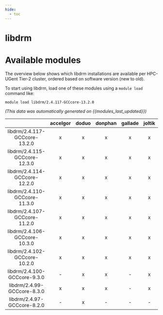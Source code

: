 ```yaml
---
hide:
  - toc
---
```


libdrm
======

# Available modules


The overview below shows which libdrm installations are available per HPC-UGent Tier-2 cluster, ordered based on software version (new to old).

To start using libdrm, load one of these modules using a `module load` command like:

```shell
module load libdrm/2.4.117-GCCcore-13.2.0
```

*(This data was automatically generated on {{modules_last_updated}})*  

| |accelgor|doduo|donphan|gallade|joltik|shinx|skitty|
| :---: | :---: | :---: | :---: | :---: | :---: | :---: | :---: |
|libdrm/2.4.117-GCCcore-13.2.0|x|x|x|x|x|x|x|
|libdrm/2.4.115-GCCcore-12.3.0|x|x|x|x|x|x|x|
|libdrm/2.4.114-GCCcore-12.2.0|x|x|x|x|x|x|-|
|libdrm/2.4.110-GCCcore-11.3.0|x|x|x|x|x|x|-|
|libdrm/2.4.107-GCCcore-11.2.0|x|x|x|x|x|-|-|
|libdrm/2.4.106-GCCcore-10.3.0|x|x|x|x|x|-|-|
|libdrm/2.4.102-GCCcore-10.2.0|x|x|x|x|x|-|-|
|libdrm/2.4.100-GCCcore-9.3.0|-|x|x|-|x|-|-|
|libdrm/2.4.99-GCCcore-8.3.0|x|x|x|-|x|-|-|
|libdrm/2.4.97-GCCcore-8.2.0|-|x|-|-|-|-|-|

